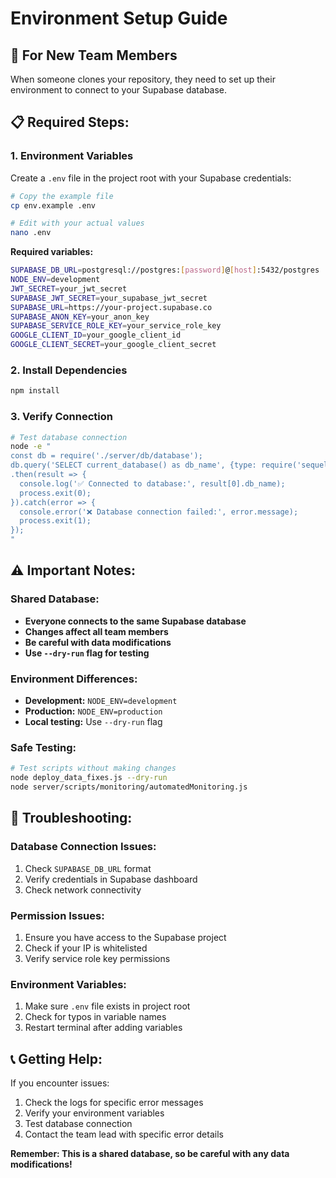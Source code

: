 # Environment Setup Guide

## 🚀 **For New Team Members**

When someone clones your repository, they need to set up their environment to connect to your Supabase database.

## 📋 **Required Steps:**

### **1. Environment Variables**
Create a `.env` file in the project root with your Supabase credentials:

```bash
# Copy the example file
cp env.example .env

# Edit with your actual values
nano .env
```

**Required variables:**
```bash
SUPABASE_DB_URL=postgresql://postgres:[password]@[host]:5432/postgres
NODE_ENV=development
JWT_SECRET=your_jwt_secret
SUPABASE_JWT_SECRET=your_supabase_jwt_secret
SUPABASE_URL=https://your-project.supabase.co
SUPABASE_ANON_KEY=your_anon_key
SUPABASE_SERVICE_ROLE_KEY=your_service_role_key
GOOGLE_CLIENT_ID=your_google_client_id
GOOGLE_CLIENT_SECRET=your_google_client_secret
```

### **2. Install Dependencies**
```bash
npm install
```

### **3. Verify Connection**
```bash
# Test database connection
node -e "
const db = require('./server/db/database');
db.query('SELECT current_database() as db_name', {type: require('sequelize').QueryTypes.SELECT})
.then(result => {
  console.log('✅ Connected to database:', result[0].db_name);
  process.exit(0);
}).catch(error => {
  console.error('❌ Database connection failed:', error.message);
  process.exit(1);
});
"
```

## ⚠️ **Important Notes:**

### **Shared Database:**
- **Everyone connects to the same Supabase database**
- **Changes affect all team members**
- **Be careful with data modifications**
- **Use `--dry-run` flag for testing**

### **Environment Differences:**
- **Development:** `NODE_ENV=development`
- **Production:** `NODE_ENV=production`
- **Local testing:** Use `--dry-run` flag

### **Safe Testing:**
```bash
# Test scripts without making changes
node deploy_data_fixes.js --dry-run
node server/scripts/monitoring/automatedMonitoring.js
```

## 🔧 **Troubleshooting:**

### **Database Connection Issues:**
1. Check `SUPABASE_DB_URL` format
2. Verify credentials in Supabase dashboard
3. Check network connectivity

### **Permission Issues:**
1. Ensure you have access to the Supabase project
2. Check if your IP is whitelisted
3. Verify service role key permissions

### **Environment Variables:**
1. Make sure `.env` file exists in project root
2. Check for typos in variable names
3. Restart terminal after adding variables

## 📞 **Getting Help:**

If you encounter issues:
1. Check the logs for specific error messages
2. Verify your environment variables
3. Test database connection
4. Contact the team lead with specific error details

**Remember: This is a shared database, so be careful with any data modifications!** 